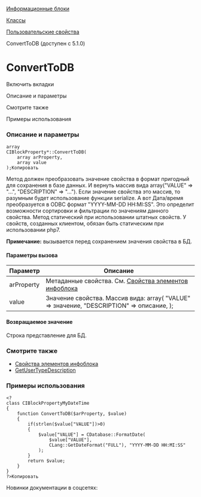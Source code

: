 [Информационные блоки](/api_help/iblock/index.php)

[Классы](/api_help/iblock/classes/index.php)

[Пользовательские свойства](/api_help/iblock/classes/user_properties/index.php)

ConvertToDB (доступен с 5.1.0)

ConvertToDB
===========

Включить вкладки

Описание и параметры

Смотрите также

Примеры использования

### Описание и параметры

```
array
CIBlockProperty*::ConvertToDB(
	array arProperty,
	array value
);Копировать
```

Метод должен преобразовать значение свойства в формат пригодный для сохранения в базе данных. И вернуть массив вида array("VALUE" => "...", "DESCRIPTION" => "..."). Если значение свойства это массив, то разумным будет использование функции serialize. А вот Дата/время преобразуется в ODBC формат "YYYY-MM-DD HH:MI:SS". Это определит возможности сортировки и фильтрации по значениям данного свойства. Метод статический при использовании штатных свойств. У свойств, созданных клиентом, обязан быть статическим при использовании php7.

**Примечание:** вызывается перед сохранением значения свойства в БД.

#### Параметры вызова

| Параметр | Описание |
| --- | --- |
| arProperty | Метаданные свойства. См. [Свойства элементов инфоблока](/api_help/iblock/fields.php#fproperty) |
| value | Значение свойства. Массив вида:   array(   "VALUE" => значение,   "DESCRIPTION" => описание,   ); |

#### Возвращаемое значение

Строка представление для БД.

### Смотрите также

* [Свойства элементов инфоблока](/api_help/iblock/fields.php#fproperty)
* [GetUserTypeDescription](/api_help/iblock/classes/user_properties/GetUserTypeDescription.php)

### Примеры использования

```
<?
class CIBlockPropertyMyDateTime
{
	function ConvertToDB($arProperty, $value)
	{
		if(strlen($value["VALUE"])>0)
		{
			$value["VALUE"] = CDatabase::FormatDate(
				$value["VALUE"],
				CLang::GetDateFormat("FULL"), "YYYY-MM-DD HH:MI:SS"
			);
		}
		return $value;
	}
}
?>Копировать
```

Новинки документации в соцсетях: